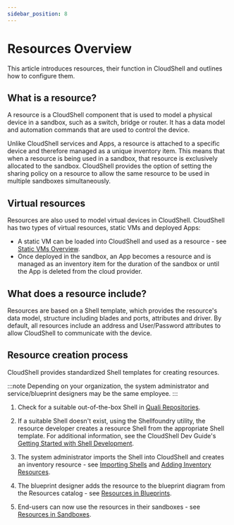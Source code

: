 ```yaml
---
sidebar_position: 8
---
```


# Resources Overview

This article introduces resources, their function in CloudShell and outlines how to configure them.

## What is a resource?

A resource is a CloudShell component that is used to model a physical device in a sandbox, such as a switch, bridge or router. It has a data model and automation commands that are used to control the device.

Unlike CloudShell services and Apps, a resource is attached to a specific device and therefore managed as a unique inventory item. This means that when a resource is being used in a sandbox, that resource is exclusively allocated to the sandbox. CloudShell provides the option of setting the sharing policy on a resource to allow the same resource to be used in multiple sandboxes simultaneously.

## Virtual resources

Resources are also used to model virtual devices in CloudShell. CloudShell has two types of virtual resources, static VMs and deployed Apps:

- A static VM can be loaded into CloudShell and used as a resource - see [Static VMs Overview](./static-vms.md).
- Once deployed in the sandbox, an App becomes a resource and is managed as an inventory item for the duration of the sandbox or until the App is deleted from the cloud provider.

## What does a resource include?

Resources are based on a Shell template, which provides the resource's data model, structure including blades and ports, attributes and driver. By default, all resources include an address and User/Password attributes to allow CloudShell to communicate with the device.

## Resource creation process

CloudShell provides standardized Shell templates for creating resources.

:::note
Depending on your organization, the system administrator and service/blueprint designers may be the same employee.
:::

1. Check for a suitable out-of-the-box Shell in [Quali Repositories](https://github.com/orgs/QualiSystems/repositories).
    
2. If a suitable Shell doesn't exist, using the Shellfoundry utility, the resource developer creates a resource Shell from the appropriate Shell template. For additional information, see the CloudShell Dev Guide's [Getting Started with Shell Development](../../devguide/developing-shells/getting-started.md).
3. The system administrator imports the Shell into CloudShell and creates an inventory resource - see [Importing Shells](../../admin/cloudshell-manage-dashboard/managing-shells.md#importing-shells) and [Adding Inventory Resources](../../portal/inventory/managing-resources/adding-inventory-resources/index.md).
4. The blueprint designer adds the resource to the blueprint diagram from the Resources catalog - see [Resources in Blueprints](../../portal/blueprints/creating-blueprints/resources/).
5. End-users can now use the resources in their sandboxes - see [Resources in Sandboxes](../../portal/sandboxes/sandbox-workspace/resources/).